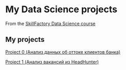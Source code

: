 # My Data Science projects
From the [SkillFactory Data Science course](https://skillfactory.ru/data-scientist-pro)

## My projects

[Project 0 (Анализ данных об оттоке клиентов банка)](https://github.com/SerjClmb/DS-Git-Hub-Repository/tree/main/project%200)

[Project 1 (Анализ вакансий из HeadHunter)](https://github.com/SerjClmb/DS-Git-Hub-Repository/tree/main/Project%201)

[]()

[]()